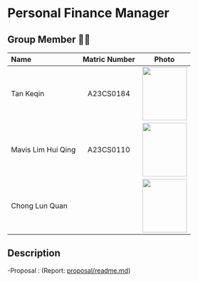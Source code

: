 
# Personal Finance Manager


## Group Member 🧑‍💻

| Name             | Matric Number | Photo                                                         |
| :---------------- | :-------------: | :------------------------------------------------------------: |
| Tan Keqin        | A23CS0184        | <img src="https://github.com/jjn7702/SECJ1023-PT2/assets/148413538/93c5377a-a6fa-478f-a2d2-24825f22f5e6" width=100px, height=120px>    |
| Mavis Lim Hui Qing         | A23CS0110        | <img src="https://github.com/jjn7702/SECJ1023-PT2/assets/148413538/6cf7e874-1ace-4653-af59-8bd9f2609e99" width=100px, height=120px>|
| Chong Lun Quan            |      | <img src="" width=100px, height=120px>    |



## Description
-Proposal :  (Report: [proposal/readme.md](https://github.com/jjn7702/SECJ1023-PT2/blob/main/Submission/sec08_23242/3Q/proposal/readme.md))
